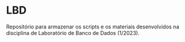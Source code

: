 # LBD
Repositório para armazenar os scripts e os materiais desenvolvidos na disciplina de Laboratório de Banco de Dados (1/2023).
